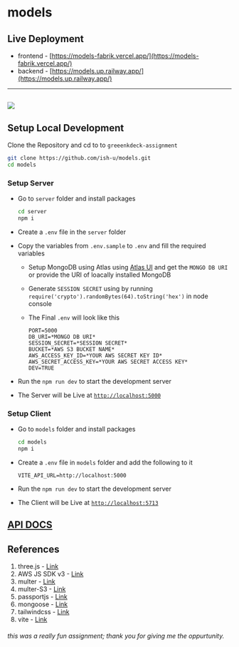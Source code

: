 # models

## Live Deployment
* frontend - [https://models-fabrik.vercel.app/](https://models-fabrik.vercel.app/)
* backend - [https://models.up.railway.app/](https://models.up.railway.app/)

---
![](./docs//fabrik.gif)
---


## Setup Local Development

Clone the Repository and cd to to `greeenkdeck-assignment`

```bash
git clone https://github.com/ish-u/models.git
cd models
```

### Setup Server

- Go to `server` folder and install packages

  ```bash
  cd server
  npm i
  ```

- Create a `.env` file in the `server` folder

- Copy the variables from `.env.sample` to `.env` and fill the required variables

  - Setup MongoDB using Atlas using [Atlas UI](https://www.mongodb.com/docs/atlas/getting-started/) and get the `MONGO DB URI` or provide the URI of  loacally installed MongoDB   

  - Generate `SESSION SECRET` using by running `require('crypto').randomBytes(64).toString('hex')` in node console

  - The Final `.env` will look like this

    ```
    PORT=5000
    DB_URI=*MONGO DB URI*
    SESSION_SECRET=*SESSION SECRET*
    BUCKET=*AWS S3 BUCKET NAME*
    AWS_ACCESS_KEY_ID=*YOUR AWS SECRET KEY ID*
    AWS_SECRET_ACCESS_KEY=*YOUR AWS SECRET ACCESS KEY*
    DEV=TRUE
    ```

- Run the `npm run dev` to start the development server

- The Server will be Live at [`http://localhost:5000`](http://localhost:8000)


### Setup Client

- Go to `models` folder and install packages

  ```bash
  cd models
  npm i
  ```

- Create a `.env` file in `models` folder and add the following to it

  ```
  VITE_API_URL=http://localhost:5000
  ```

- Run the `npm run dev` to start the development server

- The Client will be Live at [`http://localhost:5713`](http://localhost:5713)

## [API DOCS](/docs/API/API_DOCS.md)

## References

1. three.js - [Link](https://threejs.org/)
2. AWS JS SDK v3 - [Link](https://docs.aws.amazon.com/AWSJavaScriptSDK/v3/latest/index.html)
3. multer - [Link](https://www.npmjs.com/package/multer)
4. multer-S3 - [Link](https://www.npmjs.com/package/multer-s3)
5. passportjs - [Link](https://www.passportjs.org/) 
6. mongoose - [Link](https://mongoosejs.com/)
7. tailwindcss - [Link](https://tailwindcss.com/)
8. vite - [Link](https://vitejs.dev/)


###### this was a really fun assignment; thank you for giving me the oppurtunity.
